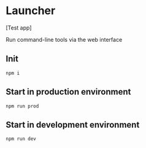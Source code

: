 # Launcher
[Test app]

Run command-line tools via the web interface

## Init
```
npm i
```

## Start in production environment
```
npm run prod
```

## Start in development environment
```
npm run dev
```